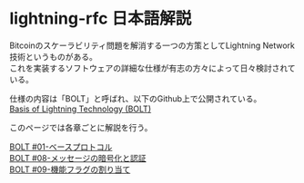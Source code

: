 # lightning-rfc 日本語解説

Bitcoinのスケーラビリティ問題を解消する一つの方策としてLightning Network技術というものがある。  
これを実装するソフトウェアの詳細な仕様が有志の方々によって日々検討されている。

仕様の内容は「BOLT」と呼ばれ、以下のGithub上で公開されている。  
[Basis of Lightning Technology (BOLT)](https://github.com/lightningnetwork/lightning-rfc/)

このページでは各章ごとに解説を行う。

[BOLT #01-ベースプロトコル](https://github.com/char1yxok/lightning-rfc-ja/blob/master/doc/01.md)  
[BOLT #08-メッセージの暗号化と認証](https://github.com/char1yxok/lightning-rfc-ja/blob/master/doc/08.md)  
[BOLT #09-機能フラグの割り当て](https://github.com/char1yxok/lightning-rfc-ja/blob/master/doc/09.md)  